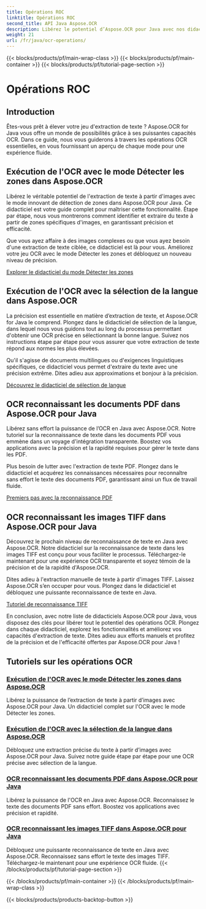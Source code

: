 ```yaml
---
title: Opérations ROC
linktitle: Opérations ROC
second_title: API Java Aspose.OCR
description: Libérez le potentiel d’Aspose.OCR pour Java avec nos didacticiels OCR complets. Apprenez le mode de détection des zones, la sélection de la langue, la reconnaissance PDF et TIFF en quelques étapes seulement !
weight: 21
url: /fr/java/ocr-operations/
---
```


{{< blocks/products/pf/main-wrap-class >}}
{{< blocks/products/pf/main-container >}}
{{< blocks/products/pf/tutorial-page-section >}}

# Opérations ROC

## Introduction

Êtes-vous prêt à élever votre jeu d'extraction de texte ? Aspose.OCR for Java vous offre un monde de possibilités grâce à ses puissantes capacités OCR. Dans ce guide, nous vous guiderons à travers les opérations OCR essentielles, en vous fournissant un aperçu de chaque mode pour une expérience fluide.

## Exécution de l'OCR avec le mode Détecter les zones dans Aspose.OCR

Libérez le véritable potentiel de l'extraction de texte à partir d'images avec le mode innovant de détection de zones dans Aspose.OCR pour Java. Ce didacticiel est votre guide complet pour maîtriser cette fonctionnalité. Étape par étape, nous vous montrerons comment identifier et extraire du texte à partir de zones spécifiques d'images, en garantissant précision et efficacité.

Que vous ayez affaire à des images complexes ou que vous ayez besoin d'une extraction de texte ciblée, ce didacticiel est là pour vous. Améliorez votre jeu OCR avec le mode Détecter les zones et débloquez un nouveau niveau de précision.

[Explorer le didacticiel du mode Détecter les zones](./perform-ocr-detect-areas-mode/)

## Exécution de l'OCR avec la sélection de la langue dans Aspose.OCR

La précision est essentielle en matière d’extraction de texte, et Aspose.OCR for Java le comprend. Plongez dans le didacticiel de sélection de la langue, dans lequel nous vous guidons tout au long du processus permettant d'obtenir une OCR précise en sélectionnant la bonne langue. Suivez nos instructions étape par étape pour vous assurer que votre extraction de texte répond aux normes les plus élevées.

Qu'il s'agisse de documents multilingues ou d'exigences linguistiques spécifiques, ce didacticiel vous permet d'extraire du texte avec une précision extrême. Dites adieu aux approximations et bonjour à la précision.

[Découvrez le didacticiel de sélection de langue](./perform-ocr-language-selection/)

## OCR reconnaissant les documents PDF dans Aspose.OCR pour Java

Libérez sans effort la puissance de l’OCR en Java avec Aspose.OCR. Notre tutoriel sur la reconnaissance de texte dans les documents PDF vous emmène dans un voyage d'intégration transparente. Boostez vos applications avec la précision et la rapidité requises pour gérer le texte dans les PDF.

Plus besoin de lutter avec l'extraction de texte PDF. Plongez dans le didacticiel et acquérez les connaissances nécessaires pour reconnaître sans effort le texte des documents PDF, garantissant ainsi un flux de travail fluide.

[Premiers pas avec la reconnaissance PDF](./recognize-pdf/)

## OCR reconnaissant les images TIFF dans Aspose.OCR pour Java

Découvrez le prochain niveau de reconnaissance de texte en Java avec Aspose.OCR. Notre didacticiel sur la reconnaissance de texte dans les images TIFF est conçu pour vous faciliter le processus. Téléchargez-le maintenant pour une expérience OCR transparente et soyez témoin de la précision et de la rapidité d'Aspose.OCR.

Dites adieu à l'extraction manuelle de texte à partir d'images TIFF. Laissez Aspose.OCR s’en occuper pour vous. Plongez dans le didacticiel et débloquez une puissante reconnaissance de texte en Java.

[Tutoriel de reconnaissance TIFF](./recognize-tiff/)

En conclusion, avec notre liste de didacticiels Aspose.OCR pour Java, vous disposez des clés pour libérer tout le potentiel des opérations OCR. Plongez dans chaque didacticiel, explorez les fonctionnalités et améliorez vos capacités d'extraction de texte. Dites adieu aux efforts manuels et profitez de la précision et de l'efficacité offertes par Aspose.OCR pour Java !
## Tutoriels sur les opérations OCR
### [Exécution de l'OCR avec le mode Détecter les zones dans Aspose.OCR](./perform-ocr-detect-areas-mode/)
Libérez la puissance de l’extraction de texte à partir d’images avec Aspose.OCR pour Java. Un didacticiel complet sur l'OCR avec le mode Détecter les zones.
### [Exécution de l'OCR avec la sélection de la langue dans Aspose.OCR](./perform-ocr-language-selection/)
Débloquez une extraction précise du texte à partir d’images avec Aspose.OCR pour Java. Suivez notre guide étape par étape pour une OCR précise avec sélection de la langue.
### [OCR reconnaissant les documents PDF dans Aspose.OCR pour Java](./recognize-pdf/)
Libérez la puissance de l'OCR en Java avec Aspose.OCR. Reconnaissez le texte des documents PDF sans effort. Boostez vos applications avec précision et rapidité.
### [OCR reconnaissant les images TIFF dans Aspose.OCR pour Java](./recognize-tiff/)
Débloquez une puissante reconnaissance de texte en Java avec Aspose.OCR. Reconnaissez sans effort le texte des images TIFF. Téléchargez-le maintenant pour une expérience OCR fluide.
{{< /blocks/products/pf/tutorial-page-section >}}

{{< /blocks/products/pf/main-container >}}
{{< /blocks/products/pf/main-wrap-class >}}

{{< blocks/products/products-backtop-button >}}
